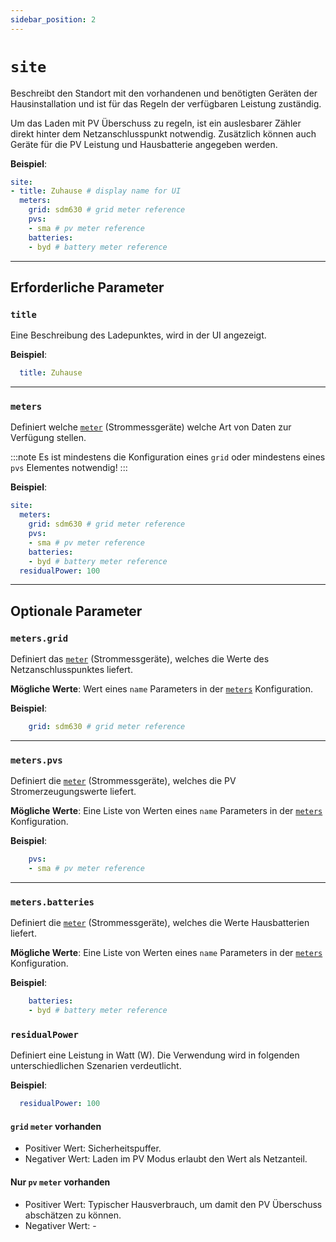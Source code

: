 ```yaml
---
sidebar_position: 2
---
```


# `site`

Beschreibt den Standort mit den vorhandenen und benötigten Geräten der Hausinstallation und ist für das Regeln der verfügbaren Leistung zuständig.

Um das Laden mit PV Überschuss zu regeln, ist ein auslesbarer Zähler direkt hinter dem Netzanschlusspunkt notwendig. Zusätzlich können auch Geräte für die PV Leistung und Hausbatterie angegeben werden.

**Beispiel**:

```yaml
site:
- title: Zuhause # display name for UI
  meters:
    grid: sdm630 # grid meter reference
    pvs: 
    - sma # pv meter reference
    batteries:
    - byd # battery meter reference
```

---

## Erforderliche Parameter

### `title`

Eine Beschreibung des Ladepunktes, wird in der UI angezeigt.

**Beispiel**:

```yaml
  title: Zuhause
```

---

### `meters`

Definiert welche [`meter`](meters) (Strommessgeräte) welche Art von Daten zur Verfügung stellen.

:::note
Es ist mindestens die Konfiguration eines `grid` oder mindestens eines `pvs` Elementes notwendig!
:::

**Beispiel**:

```yaml
site:
  meters:
    grid: sdm630 # grid meter reference
    pvs: 
    - sma # pv meter reference
    batteries: 
    - byd # battery meter reference
  residualPower: 100
```

---

## Optionale Parameter

### `meters.grid`

Definiert das [`meter`](meters) (Strommessgeräte), welches die Werte des Netzanschlusspunktes liefert.

**Mögliche Werte**: Wert eines `name` Parameters in der [`meters`](#meters) Konfiguration.

**Beispiel**:

```yaml
    grid: sdm630 # grid meter reference
```

---

### `meters.pvs`

Definiert die [`meter`](meters) (Strommessgeräte), welches die PV Stromerzeugungswerte liefert.

**Mögliche Werte**: Eine Liste von Werten eines `name` Parameters in der [`meters`](#meters) Konfiguration.

**Beispiel**:

```yaml
    pvs: 
    - sma # pv meter reference
```

---

### `meters.batteries`

Definiert die [`meter`](meters) (Strommessgeräte), welches die Werte Hausbatterien liefert.

**Mögliche Werte**: Eine Liste von Werten eines `name` Parameters in der [`meters`](#meters) Konfiguration.

**Beispiel**:

```yaml
    batteries: 
    - byd # battery meter reference
```

### `residualPower`

Definiert eine Leistung in Watt (W). Die Verwendung wird in folgenden unterschiedlichen Szenarien verdeutlicht.

**Beispiel**:

```yaml
  residualPower: 100
```

#### `grid` `meter` vorhanden

- Positiver Wert: Sicherheitspuffer.
- Negativer Wert: Laden im PV Modus erlaubt den Wert als Netzanteil.

#### Nur `pv` `meter` vorhanden

- Positiver Wert: Typischer Hausverbrauch, um damit den PV Überschuss abschätzen zu können.
- Negativer Wert: -

